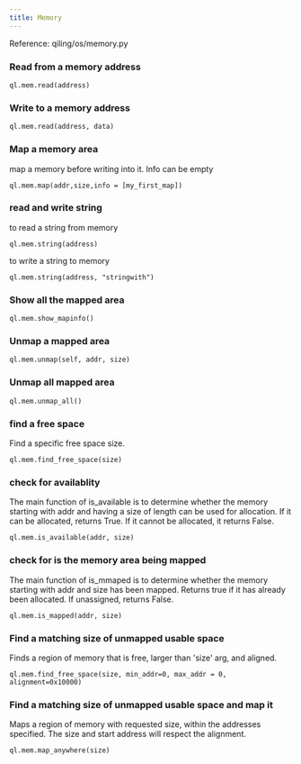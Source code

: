 ```yaml
---
title: Memory
---
```


Reference: qiling/os/memory.py

### Read from a memory address
```
ql.mem.read(address)
```

### Write to a memory address
```
ql.mem.read(address, data)
```

### Map a memory area
map a memory before writing into it. Info can be empty
```
ql.mem.map(addr,size,info = [my_first_map])
```

### read and write string
to read a string from memory
```
ql.mem.string(address)
```

to write a string to memory
```
ql.mem.string(address, "stringwith")
```

### Show all the mapped area
```
ql.mem.show_mapinfo()
```

### Unmap a mapped area
```
ql.mem.unmap(self, addr, size) 
```

### Unmap all mapped area
```
ql.mem.unmap_all()
```

### find a free space
Find a specific free space size.
```
ql.mem.find_free_space(size)
```    

### check for availablity
The main function of is_available is to determine 
whether the memory starting with addr and having a size of length can be used for allocation.
If it can be allocated, returns True.
If it cannot be allocated, it returns False.
```
ql.mem.is_available(addr, size)
```

### check for is the memory area being mapped
The main function of is_mmaped is to determine  whether the memory starting with addr and size has been mapped.
Returns true if it has already been allocated. If unassigned, returns False.
```
ql.mem.is_mapped(addr, size)
```

### Find a matching size of unmapped usable space
Finds a region of memory that is free, larger than 'size' arg, and aligned.
```
ql.mem.find_free_space(size, min_addr=0, max_addr = 0, alignment=0x10000)
```

### Find a matching size of unmapped usable space and map it
Maps a region of memory with requested size, within the addresses specified. The size and start address will respect the alignment.
```
ql.mem.map_anywhere(size)
```